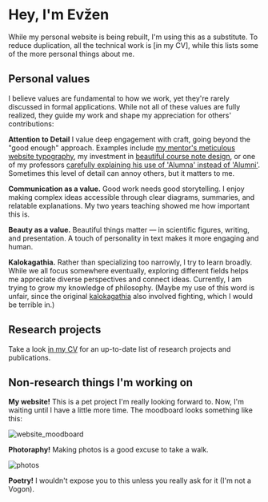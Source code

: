 # Hey, I'm Evžen 

While my personal website is being rebuilt, I'm using this as a substitute. To reduce duplication, all the technical work is [in my CV], while this lists some of the more personal things about me.

## Personal values

I believe values are fundamental to how we work, yet they're rarely discussed in formal applications. While not all of these values are fully realized, they guide my work and shape my appreciation for others' contributions:

**Attention to Detail**
I value deep engagement with craft, going beyond the "good enough" approach. Examples include [my mentor's meticulous website typography](https://turntrout.com/design), my investment in [beautiful course note design](https://eugleo.github.io/bioinformatika/doc/zaklady-biochemie/notes.html), or one of my professors [carefully explaining his use of 'Alumna' instead of 'Alumni'](https://rycolab.io/). Sometimes this level of detail can annoy others, but it matters to me.

**Communication as a value.** Good work needs good storytelling. I enjoy making complex ideas accessible through clear diagrams, summaries, and relatable explanations. My two years teaching showed me how important this is.

**Beauty as a value.** Beautiful things matter — in scientific figures, writing, and presentation. A touch of personality in text makes it more engaging and human.

**Kalokagathia.** Rather than specializing too narrowly, I try to learn broadly. While we all focus somewhere eventually, exploring different fields helps me appreciate diverse perspectives and connect ideas. Currently, I am trying to grow my knowledge of philosophy. (Maybe my use of this word is unfair, since the original [kalokagathia](https://en.wikipedia.org/wiki/Kalos_kagathos) also involved fighting, which I would be terrible in.)

## Research projects

Take a look [in my CV](https://github.com/user-attachments/files/17869438/wybitul_cv_zhijing.pdf) for an up-to-date list of research projects and publications.

## Non-research things I'm working on

**My website!** This is a pet project I'm really looking forward to. Now, I'm waiting until I have a little more time. The moodboard looks something like this:

![website_moodboard](https://github.com/user-attachments/assets/a9bc7cf3-7fb2-42c8-9145-38a589ef5345)

**Photoraphy!** Making photos is a good excuse to take a walk. 

![photos](https://github.com/user-attachments/assets/52fb969e-a56d-42bd-b8ac-660e78bb92a6)

**Poetry!** I wouldn't expose you to this unless you really ask for it (I'm not a Vogon).
